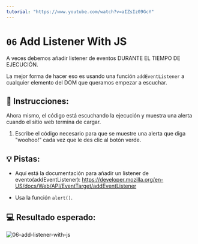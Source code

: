 ```yaml
---
tutorial: "https://www.youtube.com/watch?v=aIZsIz09GcY"
---
```


# `06` Add Listener With JS

A veces debemos añadir listener de eventos DURANTE EL TIEMPO DE EJECUCIÓN.

La mejor forma de hacer eso es usando una función `addEventListener` a cualquier elemento del DOM que queramos empezar a escuchar.

## 📝 Instrucciones:

Ahora mismo, el código está escuchando la ejecución y muestra una alerta cuando el sitio web termina de cargar. 

1. Escribe el código necesario para que se muestre una alerta que diga "woohoo!" cada vez que le des clic al botón verde.

## 💡 Pistas:

- Aquí está la documentación para añadir un listener de evento(addEventListener): https://developer.mozilla.org/en-US/docs/Web/API/EventTarget/addEventListener

- Usa la función `alert()`.

## 💻 Resultado esperado:

![06-add-listener-with-js](../../.learn/assets/a1mgdPD.gif?raw=true)
